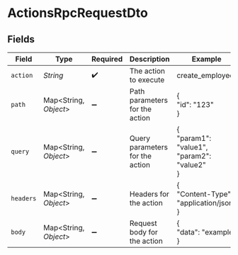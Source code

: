 # ActionsRpcRequestDto


## Fields

| Field                                      | Type                                       | Required                                   | Description                                | Example                                    |
| ------------------------------------------ | ------------------------------------------ | ------------------------------------------ | ------------------------------------------ | ------------------------------------------ |
| `action`                                   | *String*                                   | :heavy_check_mark:                         | The action to execute                      | create_employee                            |
| `path`                                     | Map\<String, *Object*>                     | :heavy_minus_sign:                         | Path parameters for the action             | {<br/>"id": "123"<br/>}                    |
| `query`                                    | Map\<String, *Object*>                     | :heavy_minus_sign:                         | Query parameters for the action            | {<br/>"param1": "value1",<br/>"param2": "value2"<br/>} |
| `headers`                                  | Map\<String, *Object*>                     | :heavy_minus_sign:                         | Headers for the action                     | {<br/>"Content-Type": "application/json"<br/>} |
| `body`                                     | Map\<String, *Object*>                     | :heavy_minus_sign:                         | Request body for the action                | {<br/>"data": "example"<br/>}              |